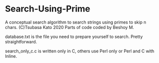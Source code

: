 # Search-Using-Prime
A conceptual search algorithm to search strings using primes to skip n chars.
(C)Tsubasa Kato 2020 Parts of code coded by Beshoy M. 

database.txt is the file you need to prepare yourself to search. Pretty straightforward.

search_only_c.c is written only in C, others use Perl only or Perl and C with Inline.
